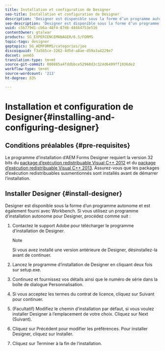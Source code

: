 ```yaml
---
title: Installation et configuration de Designer
seo-title: Installation et configuration de Designer
description: 'Designer est disponible sous la forme d’un programme autonome et est également fourni avec Workbench. Découvrez comment installer la version autonome de Designer.  '
seo-description: 'Designer est disponible sous la forme d’un programme autonome et est également fourni avec Workbench. Découvrez comment installer la version autonome de Designer.  '
uuid: c5b779d1-cb6a-48f4-87d6-48464753e516
contentOwner: gtalwar
products: SG_EXPERIENCEMANAGER/6.5/FORMS
topic-tags: designer
geptopics: SG_AEMFORMS/categories/jee
discoiquuid: f3a5b5ce-2262-4d5d-a8ae-d59a3a4229e7
docset: aem65
translation-type: tm+mt
source-git-commit: 080885a4fddbbce52968d3c324d6499ff1036de2
workflow-type: tm+mt
source-wordcount: '213'
ht-degree: 83%

---
```



# Installation et configuration de Designer{#installing-and-configuring-designer}

## Conditions préalables {#pre-requisites}

Le programme d’installation d’AEM Forms Designer requiert la version 32 bits du [package d’exécution redistribuable Visual C++ 2012](https://support.microsoft.com/en-in/help/2977003/the-latest-supported-visual-c-downloads) et du [package d’exécution redistribuable Visual C++ 2013](https://support.microsoft.com/en-in/help/3179560/update-for-visual-c-2013-and-visual-c-redistributable-package). Assurez-vous que les packages d’exécution redistribuables susmentionnés sont installés avant de démarrer l’installation.

## Installer Designer {#install-designer}

Designer est disponible sous la forme d’un programme autonome et est également fourni avec Workbench. Si vous utilisez un programme d’installation autonome pour Designer, procédez comme suit :

1. Contactez le support Adobe pour télécharger le programme d’installation de Designer.

   >[!NOTE]
   >
   >Si vous avez installé une version antérieure de Designer, désinstallez-la avant de continuer.

1. Lancez le programme d’installation de Designer en cliquant deux fois sur setup.exe.
1. Continuez et fournissez vos détails ainsi que le numéro de série dans la boîte de dialogue Personnalisation.
1. Si vous acceptez les termes du contrat de licence, cliquez sur Suivant pour continuer.
1. (Facultatif) Modifiez le chemin d’installation par défaut, si vous voulez installer Designer à l’emplacement de votre choix. Cliquez sur Next (Suivant).
1. Cliquez sur Précédent pour modifier les préférences. Pour installer Designer, cliquez sur Installer.
1. Cliquez sur Terminer à la fin de l’installation.
